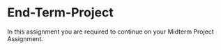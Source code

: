 # End-Term-Project
In this assignment you are required to continue on your Midterm Project Assignment.
